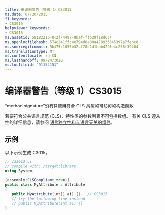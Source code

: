 ```yaml
---
title: 编译器警告（等级 1）CS3015
ms.date: 07/20/2015
f1_keywords:
- CS3015
helpviewer_keywords:
- CS3015
ms.assetid: 58182215-0c2f-4497-8baf-ffb29f18d6c7
ms.openlocfilehash: 574c241ffc4e794d8a00a478935545397a7febc8
ms.sourcegitcommit: 5b475c1855b32cf78d2d1bbb4295e4c236f39464
ms.translationtype: MT
ms.contentlocale: zh-CN
ms.lasthandoff: 09/24/2020
ms.locfileid: "91154153"
---
```

# <a name="compiler-warning-level-1-cs3015"></a>编译器警告（等级 1）CS3015

“method signature”没有只使用符合 CLS 类型的可访问的构造函数  
  
 若要符合公共语言规范 (CLS)，特性类的参数列表不可包括数组。 有关 CLS 遵从性的详细信息，请参阅 [语言独立性和与语言无关的组件](../../standard/language-independence.md)。
  
## <a name="example"></a>示例  

 以下示例生成 C3015。  
  
```csharp  
// CS3015.cs  
// compile with: /target:library  
using System;  
  
[assembly:CLSCompliant(true)]  
public class MyAttribute : Attribute  
{  
   public MyAttribute(int[] ai) {}   // CS3015  
   // try the following line instead  
   // public MyAttribute(int ai) {}  
}  
```
